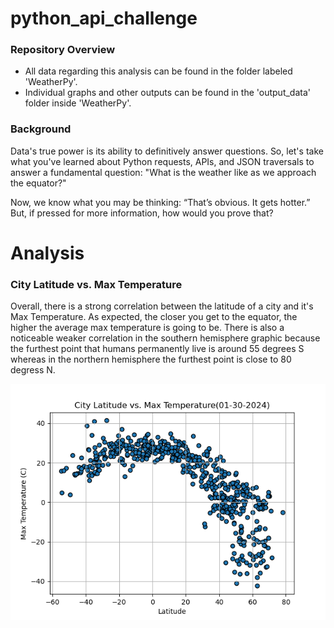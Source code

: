 # python_api_challenge

### Repository Overview 
- All data regarding this analysis can be found in the folder labeled 'WeatherPy'.
- Individual graphs and other outputs can be found in the 'output_data' folder inside 'WeatherPy'.

### Background 
Data's true power is its ability to definitively answer questions. So, let's take what you've learned about Python requests, APIs, and JSON traversals to answer a fundamental question: "What is the weather like as we approach the equator?"

Now, we know what you may be thinking: “That’s obvious. It gets hotter.” But, if pressed for more information, how would you prove that?

# Analysis

### City Latitude vs. Max Temperature 

Overall, there is a strong correlation between the latitude of a city and it's Max Temperature. As expected, the closer you get to the equator, the higher the average max temperature is going to be. There is also a noticeable weaker correlation in the southern hemisphere graphic because the furthest point that humans permanently live is around 55 degrees S whereas in the northern hemisphere the furthest point is close to 80 degress N.

![Latitude and Temperature](WeatherPy/output_data/Fig1.png)

